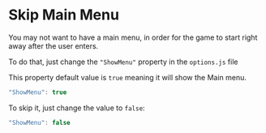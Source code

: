 # Skip Main Menu

You may not want to have a main menu, in order for the game to start right away after the user enters.

To do that, just change the `"ShowMenu"` property in the `options.js` file

This property default value is `true` meaning it will show the Main menu.

```javascript
"ShowMenu": true
```

To skip it, just change the value to `false`:

```javascript
"ShowMenu": false
```

